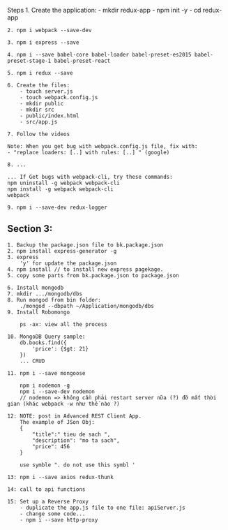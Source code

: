
Steps
    1. Create the application: 
        - mkdir redux-app
        - npm init -y
        - cd redux-app
    
    2. npm i webpack --save-dev
    
    3. npm i express --save
    
    4. npm i --save babel-core babel-loader babel-preset-es2015 babel-preset-stage-1 babel-preset-react

    5. npm i redux --save

    6. Create the files:
        - touch server.js
        - touch webpack.config.js
        - mkdir public
        - mkdir src
        - public/index.html
        - src/app.js
        
    7. Follow the videos
    
    Note: When you get bug with webpack.config.js file, fix with:
    - "replace loaders: [..] with rules: [..] " (google)

    8. ... 

    ... If Get bugs with webpack-cli, try these commands:
    npm uninstall -g webpack webpack-cli
    npm install -g webpack webpack-cli
    webpack

    9. npm i --save-dev redux-logger

## Section 3:
    1. Backup the package.json file to bk.package.json
    2. npm install express-generator -g
    3. express
        'y' for update the package.json
    4. npm install // to install new express pagekage.
    5. copy some parts from bk.package.json to package.json

    6. Install mongodb
    7. mkdir .../mongodb/dbs
    8. Run mongod from bin folder:
        ./mongod --dbpath ~/Application/mongodb/dbs
    9. Install Robomongo

        ps -ax: view all the process

    10. MongoDB Query sample:
        db.books.find({
            'price': {$gt: 21}
        })
        ... CRUD
    
    11. npm i --save mongoose
        
        npm i nodemon -g
        npm i --save-dev nodemon
        // nodemon => không cần phải restart server nữa (?) đỡ mất thời gian (khác webpack -w như thế nào ?)

    12: NOTE: post in Advanced REST Client App.
        The example of JSon Obj:
        {
            "title":" tieu de sach ",
            "description": "mo ta sach", 
            "price": 456
        }

        use symble ". do not use this symbl '

    13: npm i --save axios redux-thunk

    14: call to api functions

    15: Set up a Reverse Proxy
        - duplicate the app.js file to one file: apiServer.js
        - change some code...
        - npm i --save http-proxy
        